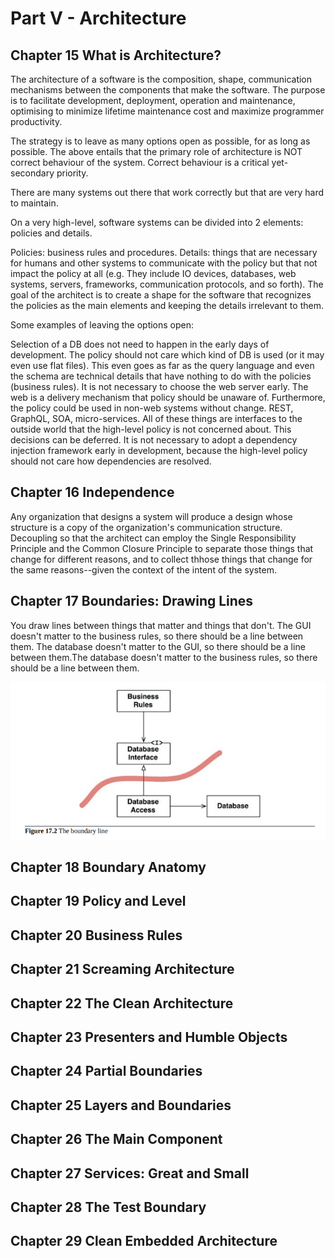 # Part V - Architecture

## Chapter 15 What is Architecture?
The architecture of a software is the composition, shape, communication mechanisms between the components that make the software. The purpose is to facilitate development, deployment, operation and maintenance, optimising to minimize lifetime maintenance cost and maximize programmer productivity.

The strategy is to leave as many options open as possible, for as long as possible.
The above entails that the primary role of architecture is NOT correct behaviour of the system. Correct behaviour is a critical yet-secondary priority.

There are many systems out there that work correctly but that are very hard to maintain.

On a very high-level, software systems can be divided into 2 elements: policies and details.

Policies: business rules and procedures.
Details: things that are necessary for humans and other systems to communicate with the policy but that not impact the policy at all (e.g. They include IO devices, databases, web systems, servers, frameworks, communication protocols, and so forth).
The goal of the architect is to create a shape for the software that recognizes the policies as the main elements and keeping the details irrelevant to them.

Some examples of leaving the options open:

Selection of a DB does not need to happen in the early days of development. The policy should not care which kind of DB is used (or it may even use flat files).
This even goes as far as the query language and even the schema are technical details that have nothing to do with the policies (business rules).
It is not necessary to choose the web server early. The web is a delivery mechanism that policy should be unaware of. Furthermore, the policy could be used in non-web systems without change.
REST, GraphQL, SOA, micro-services. All of these things are interfaces to the outside world that the high-level policy is not concerned about. This decisions can be deferred.
It is not necessary to adopt a dependency injection framework early in development, because the high-level policy should not care how dependencies are resolved.

## Chapter 16 Independence
Any organization  that designs a system will produce a design whose structure is a copy of the organization's communication structure.
Decoupling so that the architect can employ the Single Responsibility Principle and the Common Closure Principle to separate those things that change for different reasons, and to collect thhose things that change for the same reasons--given the context of the intent of the system.

## Chapter 17 Boundaries: Drawing Lines
You draw lines between things that matter and things that don't. The GUI doesn't matter to the business rules, so there should be a line between them. The database doesn't matter to the GUI, so there should be a line between them.The database doesn't matter to the business rules, so there should be a line between them.

![the-boundary-line.png](the-boundary-line.png)

## Chapter 18 Boundary Anatomy
## Chapter 19 Policy and Level
## Chapter 20 Business Rules
## Chapter 21 Screaming Architecture
## Chapter 22 The Clean Architecture
## Chapter 23 Presenters and Humble Objects
## Chapter 24 Partial Boundaries
## Chapter 25 Layers and Boundaries
## Chapter 26 The Main Component
## Chapter 27 Services: Great and Small
## Chapter 28 The Test Boundary
## Chapter 29 Clean Embedded Architecture





